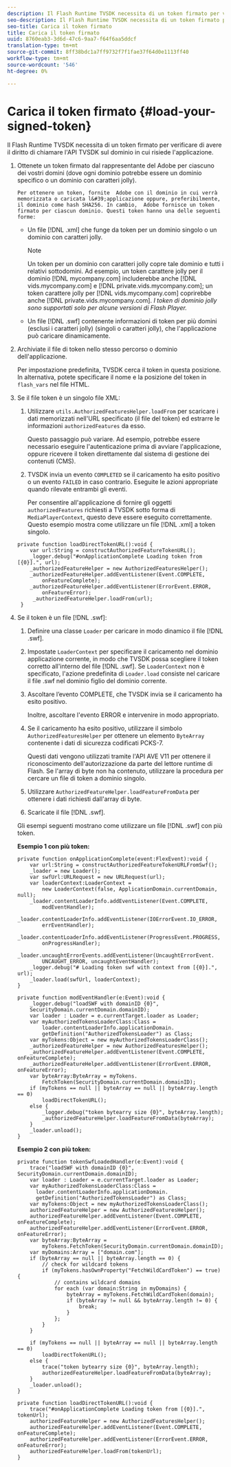 ```yaml
---
description: Il Flash Runtime TVSDK necessita di un token firmato per verificare di avere il diritto di chiamare l'API TVSDK sul dominio in cui risiede l'applicazione.
seo-description: Il Flash Runtime TVSDK necessita di un token firmato per verificare di avere il diritto di chiamare l'API TVSDK sul dominio in cui risiede l'applicazione.
seo-title: Carica il token firmato
title: Carica il token firmato
uuid: 8760eab3-3d6d-47c6-9aa7-f64f6aa5ddcf
translation-type: tm+mt
source-git-commit: 8ff38bdc1a7ff9732f7f1fae37f64d0e1113ff40
workflow-type: tm+mt
source-wordcount: '546'
ht-degree: 0%

---
```



# Carica il token firmato {#load-your-signed-token}

Il Flash Runtime TVSDK necessita di un token firmato per verificare di avere il diritto di chiamare l&#39;API TVSDK sul dominio in cui risiede l&#39;applicazione.

1. Ottenete un token firmato dal rappresentante del Adobe  per ciascuno dei vostri domini (dove ogni dominio potrebbe essere un dominio specifico o un dominio con caratteri jolly).

       Per ottenere un token, fornite  Adobe con il dominio in cui verrà memorizzata o caricata l&#39;applicazione oppure, preferibilmente, il dominio come hash SHA256. In cambio,  Adobe fornisce un token firmato per ciascun dominio. Questi token hanno una delle seguenti forme:
   
   * Un file [!DNL .xml] che funge da token per un dominio singolo o un dominio con caratteri jolly.

      >[!NOTE]
      >
      >Un token per un dominio con caratteri jolly copre tale dominio e tutti i relativi sottodomini. Ad esempio, un token carattere jolly per il dominio [!DNL mycompany.com] includerebbe anche [!DNL vids.mycompany.com] e [!DNL private.vids.mycompany.com]; un token carattere jolly per [!DNL vids.mycompany.com] coprirebbe anche [!DNL private.vids.mycompany.com]. *I token di dominio jolly sono supportati solo per alcune versioni di Flash Player.*

   * Un file [!DNL .swf] contenente informazioni di token per più domini (esclusi i caratteri jolly) (singoli o caratteri jolly), che l&#39;applicazione può caricare dinamicamente.

1. Archiviate il file di token nello stesso percorso o dominio dell&#39;applicazione.

   Per impostazione predefinita, TVSDK cerca il token in questa posizione. In alternativa, potete specificare il nome e la posizione del token in `flash_vars` nel file HTML.
1. Se il file token è un singolo file XML:
   1. Utilizzare `utils.AuthorizedFeaturesHelper.loadFrom` per scaricare i dati memorizzati nell&#39;URL specificato (il file del token) ed estrarre le informazioni `authorizedFeatures` da esso.

      Questo passaggio può variare. Ad esempio, potrebbe essere necessario eseguire l&#39;autenticazione prima di avviare l&#39;applicazione, oppure ricevere il token direttamente dal sistema di gestione dei contenuti (CMS).

   1. TVSDK invia un evento `COMPLETED` se il caricamento ha esito positivo o un evento `FAILED` in caso contrario. Eseguite le azioni appropriate quando rilevate entrambi gli eventi.

      Per consentire all&#39;applicazione di fornire gli oggetti `authorizedFeatures` richiesti a TVSDK sotto forma di `MediaPlayerContext`, questo deve essere eseguito correttamente.
   Questo esempio mostra come utilizzare un file [!DNL .xml] a token singolo.

   ```
   private function loadDirectTokenURL():void { 
       var url:String = constructAuthorizedFeatureTokenURL(); 
       _logger.debug("#onApplicationComplete Loading token from [{0}].", url); 
       _authorizedFeatureHelper = new AuthorizedFeaturesHelper(); 
       _authorizedFeatureHelper.addEventListener(Event.COMPLETE,  
           onFeatureComplete); 
       _authorizedFeatureHelper.addEventListener(ErrorEvent.ERROR,  
           onFeatureError); 
        _authorizedFeatureHelper.loadFrom(url); 
    }
   ```

1. Se il token è un file [!DNL .swf]:
   1. Definire una classe `Loader` per caricare in modo dinamico il file [!DNL .swf].
   1. Impostate `LoaderContext` per specificare il caricamento nel dominio applicazione corrente, in modo che TVSDK possa scegliere il token corretto all&#39;interno del file [!DNL .swf]. Se `LoaderContext` non è specificato, l&#39;azione predefinita di `Loader.load` consiste nel caricare il file .swf nel dominio figlio del dominio corrente.
   1. Ascoltare l’evento COMPLETE, che TVSDK invia se il caricamento ha esito positivo.

      Inoltre, ascoltare l&#39;evento ERROR e intervenire in modo appropriato.
   1. Se il caricamento ha esito positivo, utilizzare il simbolo `AuthorizedFeaturesHelper` per ottenere un elemento `ByteArray` contenente i dati di sicurezza codificati PCKS-7.

      Questi dati vengono utilizzati tramite l&#39;API AVE V11 per ottenere il riconoscimento dell&#39;autorizzazione da parte del lettore runtime di Flash. Se l&#39;array di byte non ha contenuto, utilizzare la procedura per cercare un file di token a dominio singolo.
   1. Utilizzare `AuthorizedFeatureHelper.loadFeatureFromData` per ottenere i dati richiesti dall&#39;array di byte.
   1. Scaricate il file [!DNL .swf].

   Gli esempi seguenti mostrano come utilizzare un file [!DNL .swf] con più token.

   **Esempio 1 con più token:**

   ```
   private function onApplicationComplete(event:FlexEvent):void { 
       var url:String = constructAuthorizedFeatureTokenURLFromSwf();   
       _loader = new Loader(); 
       var swfUrl:URLRequest = new URLRequest(url); 
       var loaderContext:LoaderContext =  
           new LoaderContext(false, ApplicationDomain.currentDomain, null); 
       _loader.contentLoaderInfo.addEventListener(Event.COMPLETE,  
           modEventHandler); 
       _loader.contentLoaderInfo.addEventListener(IOErrorEvent.IO_ERROR,  
           errEventHandler); 
       _loader.contentLoaderInfo.addEventListener(ProgressEvent.PROGRESS,  
           onProgressHandler); 
       _loader.uncaughtErrorEvents.addEventListener(UncaughtErrorEvent. 
           UNCAUGHT_ERROR, uncaughtEventHandler); 
       _logger.debug("# Loading token swf with context from [{0}].", url); 
       _loader.load(swfUrl, loaderContext); 
   } 
   
   private function modEventHandler(e:Event):void { 
       _logger.debug("loadSWF with domainID {0}",  
       SecurityDomain.currentDomain.domainID); 
       var loader : Loader = e.currentTarget.loader as Loader; 
       var myAuthorizedTokensLoaderClass:Class =  
           loader.contentLoaderInfo.applicationDomain. 
           getDefinition("AuthorizedTokensLoader") as Class; 
       var myTokens:Object = new myAuthorizedTokensLoaderClass(); 
       _authorizedFeatureHelper = new AuthorizedFeaturesHelper(); 
       _authorizedFeatureHelper.addEventListener(Event.COMPLETE, onFeatureComplete); 
       _authorizedFeatureHelper.addEventListener(ErrorEvent.ERROR, onFeatureError); 
       var byteArray:ByteArray = myTokens. 
           FetchToken(SecurityDomain.currentDomain.domainID); 
       if (myTokens == null || byteArray == null || byteArray.length == 0) 
           loadDirectTokenURL(); 
       else { 
           _logger.debug("token bytearry size {0}", byteArray.length); 
           _authorizedFeatureHelper.loadFeatureFromData(byteArray); 
       } 
       _loader.unload(); 
   } 
   ```

   **Esempio 2 con più token:**

   ```
   private function tokenSwfLoadedHandler(e:Event):void { 
       trace("loadSWF with domainID {0}", SecurityDomain.currentDomain.domainID); 
       var loader : Loader = e.currentTarget.loader as Loader; 
       var myAuthorizedTokensLoaderClass:Class =  
         loader.contentLoaderInfo.applicationDomain. 
         getDefinition("AuthorizedTokensLoader") as Class; 
       var myTokens:Object = new myAuthorizedTokensLoaderClass(); 
       authorizedFeatureHelper = new AuthorizedFeaturesHelper(); 
       authorizedFeatureHelper.addEventListener(Event.COMPLETE, onFeatureComplete); 
       authorizedFeatureHelper.addEventListener(ErrorEvent.ERROR, onFeatureError); 
       var byteArray:ByteArray =  
           myTokens.FetchToken(SecurityDomain.currentDomain.domainID); 
       var myDomains:Array = ["domain.com"]; 
       if (byteArray == null || byteArray.length == 0) { 
           // check for wildcard tokens 
           if (myTokens.hasOwnProperty("FetchWildCardToken") == true) { 
               // contains wildcard domains 
               for each (var domain:String in myDomains) { 
                   byteArray = myTokens.FetchWildCardToken(domain); 
                   if (byteArray != null && byteArray.length != 0) { 
                       break; 
                   } 
               }; 
           } 
       } 
   
       if (myTokens == null || byteArray == null || byteArray.length == 0) 
           loadDirectTokenURL(); 
       else { 
           trace("token bytearry size {0}", byteArray.length); 
           authorizedFeatureHelper.loadFeatureFromData(byteArray); 
       } 
       _loader.unload(); 
   } 
   
   private function loadDirectTokenURL():void { 
       trace("#onApplicationComplete Loading token from [{0}].", tokenUrl); 
       authorizedFeatureHelper = new AuthorizedFeaturesHelper(); 
       authorizedFeatureHelper.addEventListener(Event.COMPLETE, onFeatureComplete); 
       authorizedFeatureHelper.addEventListener(ErrorEvent.ERROR, onFeatureError); 
       authorizedFeatureHelper.loadFrom(tokenUrl); 
   }
   ```

